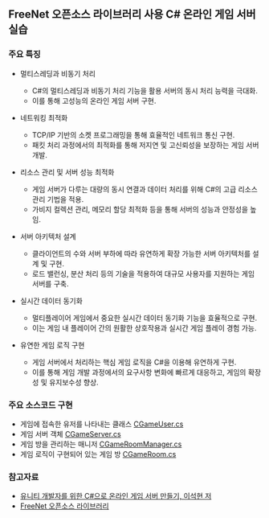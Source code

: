 ## FreeNet 오픈소스 라이브러리 사용 C# 온라인 게임 서버 실습

### 주요 특징
- 멀티스레딩과 비동기 처리
  - C#의 멀티스레딩과 비동기 처리 기능을 활용 서버의 동시 처리 능력을 극대화.
  - 이를 통해 고성능의 온라인 게임 서버 구현.

- 네트워킹 최적화
  - TCP/IP 기반의 소켓 프로그래밍을 통해 효율적인 네트워크 통신 구현.
  - 패킷 처리 과정에서의 최적화를 통해 저지연 및 고신뢰성을 보장하는 게임 서버 개발.

- 리소스 관리 및 서버 성능 최적화
  - 게임 서버가 다루는 대량의 동시 연결과 데이터 처리를 위해 C#의 고급 리소스 관리 기법을 적용.
  - 가비지 컬렉션 관리, 메모리 할당 최적화 등을 통해 서버의 성능과 안정성을 높임.

- 서버 아키텍처 설계
  - 클라이언트의 수와 서버 부하에 따라 유연하게 확장 가능한 서버 아키텍처를 설계 및 구현.
  - 로드 밸런싱, 분산 처리 등의 기술을 적용하여 대규모 사용자를 지원하는 게임 서버를 구축.

- 실시간 데이터 동기화
  - 멀티플레이어 게임에서 중요한 실시간 데이터 동기화 기능을 효율적으로 구현.
  - 이는 게임 내 플레이어 간의 원활한 상호작용과 실시간 게임 플레이 경험 가능.

- 유연한 게임 로직 구현
  - 게임 서버에서 처리하는 핵심 게임 로직을 C#을 이용해 유연하게 구현.
  - 이를 통해 게임 개발 과정에서의 요구사항 변화에 빠르게 대응하고, 게임의 확장성 및 유지보수성 향상.

### 주요 소스코드 구현
- 게임에 접속한 유저를 나타내는 클래스 [CGameUser.cs](https://github.com/eliotjang/Online_Game_Server_with_TCP_Socket/blob/main/viruswar/server/GameServer/CGameUser.cs)
- 게임 서버 객체 [CGameServer.cs](https://github.com/eliotjang/Online_Game_Server_with_TCP_Socket/blob/main/viruswar/server/GameServer/CGameServer.cs)
- 게임 방을 관리하는 매니저 [CGameRoomManager.cs](https://github.com/eliotjang/Online_Game_Server_with_TCP_Socket/blob/main/viruswar/server/GameServer/CGameRoomManager.cs)
- 게임 로직이 구현되어 있는 게임 방 [CGameRoom.cs](https://github.com/eliotjang/Online_Game_Server_with_TCP_Socket/blob/main/viruswar/server/GameServer/CGameRoom.cs)

### 참고자료
- [유니티 개발자를 위한 C#으로 온라인 게임 서버 만들기, 이석현 저](https://www.hanbit.co.kr/store/books/look.php?p_code=E6015792502)
- [FreeNet 오픈소스 라이브러리](https://github.com/sunduk/FreeNet)
